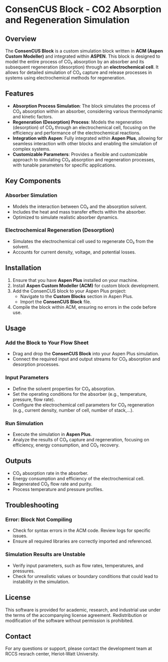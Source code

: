 # ConsenCUS Block - CO2 Absorption and Regeneration Simulation

## Overview
The **ConsenCUS Block** is a custom simulation block written in **ACM (Aspen Custom Modeller)** and integrated within **ASPEN**. This block is designed to model the entire process of CO₂ absorption by an absorber and its subsequent regeneration (desorption) through an **electrochemical cell**. It allows for detailed simulation of CO₂ capture and release processes in systems using electrochemical methods for regeneration.

## Features
- **Absorption Process Simulation**: The block simulates the process of CO₂ absorption within an absorber, considering various thermodynamic and kinetic factors.
- **Regeneration (Desorption) Process**: Models the regeneration (desorption) of CO₂ through an electrochemical cell, focusing on the efficiency and performance of the electrochemical reactions.
- **Integration with Aspen**: Fully integrated within **Aspen Plus**, allowing for seamless interaction with other blocks and enabling the simulation of complex systems.
- **Customizable Parameters**: Provides a flexible and customizable approach to simulating CO₂ absorption and regeneration processes, with tunable parameters for specific applications.

## Key Components
### Absorber Simulation
- Models the interaction between CO₂ and the absorption solvent.
- Includes the heat and mass transfer effects within the absorber.
- Optimized to simulate realistic absorber dynamics.

### Electrochemical Regeneration (Desorption)
- Simulates the electrochemical cell used to regenerate CO₂ from the solvent.
- Accounts for current density, voltage, and potential losses.

## Installation
1. Ensure that you have **Aspen Plus** installed on your machine.
2. Install **Aspen Custom Modeller (ACM)** for custom block development.
3. Add the ConsenCUS block to your Aspen Plus project:
   - Navigate to the **Custom Blocks** section in Aspen Plus.
   - Import the **ConsenCUS Block** file.
4. Compile the block within ACM, ensuring no errors in the code before use.

## Usage
### Add the Block to Your Flow Sheet
- Drag and drop the **ConsenCUS Block** into your Aspen Plus simulation.
- Connect the required input and output streams for CO₂ absorption and desorption processes.

### Input Parameters
- Define the solvent properties for CO₂ absorption.
- Set the operating conditions for the absorber (e.g., temperature, pressure, flow rate).
- Configure the electrochemical cell parameters for CO₂ regeneration (e.g., current density, number of cell, number of stack,...).

### Run Simulation
- Execute the simulation in **Aspen Plus**.
- Analyze the results of CO₂ capture and regeneration, focusing on efficiency, energy consumption, and CO₂ recovery.

## Outputs
- CO₂ absorption rate in the absorber.
- Energy consumption and efficiency of the electrochemical cell.
- Regenerated CO₂ flow rate and purity.
- Process temperature and pressure profiles.

## Troubleshooting
### Error: Block Not Compiling
- Check for syntax errors in the ACM code. Review logs for specific issues.
- Ensure all required libraries are correctly imported and referenced.

### Simulation Results are Unstable
- Verify input parameters, such as flow rates, temperatures, and pressures.
- Check for unrealistic values or boundary conditions that could lead to instability in the simulation.

## License
This software is provided for academic, research, and industrial use under the terms of the accompanying license agreement. Redistribution or modification of the software without permission is prohibited.

## Contact
For any questions or support, please contact the development team at RCCS resrach center, Heriot-Watt University.

